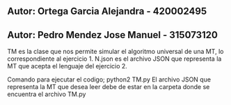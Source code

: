 ## Autor: Ortega Garcia Alejandra - 420002495
## Autor: Pedro Mendez Jose Manuel - 315073120

TM es la clase que nos permite simular el algoritmo universal de una MT, lo correspondiente al ejercicio 1.
N.json es el archivo JSON que representa la MT que acepta el lenguaje del ejercicio 2.

Comando para ejecutar el codigo; python2 TM.py
El archivo JSON que representa la MT que desea leer debe de estar en la carpeta donde se encuentra el archivo TM.py
